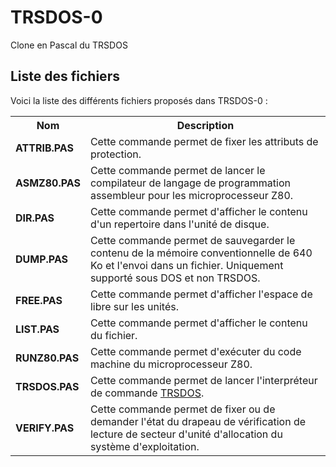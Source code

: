 # TRSDOS-0
Clone en Pascal du TRSDOS

<h2>Liste des fichiers</h2>

Voici la liste des différents fichiers proposés dans TRSDOS-0 :

<table>
		<tr>
			<th>Nom</th>
			<th>Description</th>	
		</tr>
		<tr>
			<td><b>ATTRIB.PAS</b></td>
			<td>Cette commande permet de fixer les attributs de protection.</td>
		</tr>
		<tr>
			<td><b>ASMZ80.PAS</b></td>
			<td>Cette commande permet de lancer le compilateur de langage de programmation assembleur pour les microprocesseur Z80.</td>
		</tr>
		<tr>
			<td><b>DIR.PAS</b></td>
			<td>Cette commande permet d'afficher le contenu d'un repertoire dans l'unité de disque.</td>
		</tr>
		<tr>
			<td><b>DUMP.PAS</b></td>
			<td>Cette commande permet de sauvegarder le contenu de la mémoire conventionnelle de 640 Ko et l'envoi dans un fichier. Uniquement supporté sous DOS et non TRSDOS.</td>
		</tr>
		<tr>
			<td><b>FREE.PAS</b></td>
			<td>Cette commande permet d'afficher l'espace de libre sur les unités.</td>
		</tr>
		<tr>
			<td><b>LIST.PAS</b></td>
			<td>Cette commande permet d'afficher le contenu du fichier.</td>
		</tr>
		<tr>
		       <td><b>RUNZ80.PAS</b></td>
		       <td>Cette commande permet d'exécuter du code machine du microprocesseur Z80.</td>
		</tr>
		<tr>
			<td><b>TRSDOS.PAS</b></td>
			<td>Cette commande permet de lancer l'interpréteur de commande <a href="https://www.gladir.com/OS/TRSDOS/intro.htm">TRSDOS</a>.</td>
		</tr>
		<tr>
			<td><b>VERIFY.PAS</b></td>
			<td>Cette commande permet de fixer ou de demander l'état du drapeau de vérification de lecture de secteur d'unité d'allocation du système d'exploitation.</td>
		</tr>
	</table>
